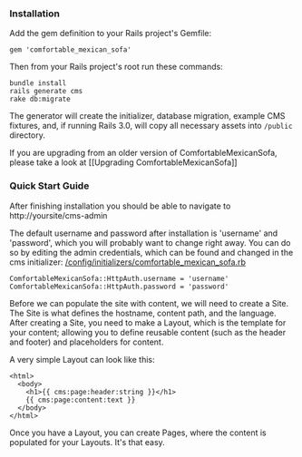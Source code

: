 ### Installation
Add the gem definition to your Rails project's Gemfile:
    
    gem 'comfortable_mexican_sofa'
    
Then from your Rails project's root run these commands:
    
    bundle install
    rails generate cms
    rake db:migrate

The generator will create the initializer, database migration, example CMS fixtures, and, if running Rails 3.0, will copy all necessary assets into `/public` directory.

If you are upgrading from an older version of ComfortableMexicanSofa, please take a look at [[Upgrading ComfortableMexicanSofa]]

### Quick Start Guide
After finishing installation you should be able to navigate to http://yoursite/cms-admin

The default username and password after installation is 'username' and 'password', which you will probably want to change right away. You can do so by editing the admin credentials, which can be found and changed in the cms initializer: [/config/initializers/comfortable\_mexican\_sofa.rb](https://github.com/twg/comfortable-mexican-sofa/blob/master/config/initializers/comfortable_mexican_sofa.rb)

    ComfortableMexicanSofa::HttpAuth.username = 'username'
    ComfortableMexicanSofa::HttpAuth.password = 'password'

Before we can populate the site with content, we will need to create a Site. The Site is what defines the hostname, content path, and the language. After creating a Site, you need to make a Layout, which is the template for your content; allowing you to define reusable content (such as the header and footer) and placeholders for content.

A very simple Layout can look like this:
    
    <html>
      <body>
        <h1>{{ cms:page:header:string }}</h1>
        {{ cms:page:content:text }}
      </body>
    </html>

Once you have a Layout, you can create Pages, where the content is populated for your Layouts. It's that easy.